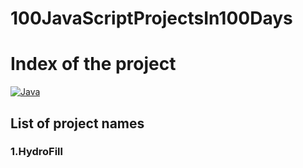 # 100JavaScriptProjectsIn100Days

# Index of the project

<a href="https://itsarraj.github.io/100JavaScriptProjectsIn100Days/"><img alt="Java" src="https://img.shields.io/badge/Live Here-FF0000?style=for-the-badge&logo=java&logoColor=black"></a>

## List of project names

### 1.HydroFill
